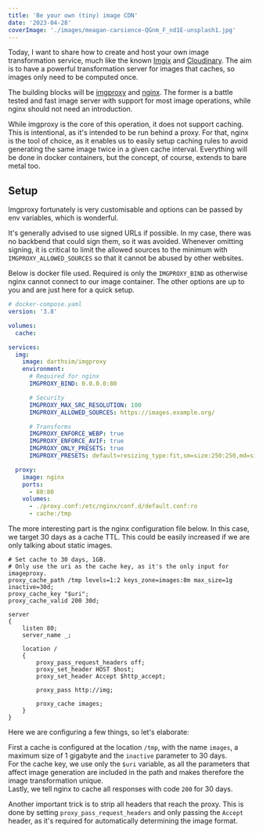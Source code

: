 ```yaml
---
title: 'Be your own (tiny) image CDN'
date: '2023-04-28'
coverImage: './images/meagan-carsience-QGnm_F_nd1E-unsplash1.jpg'
---
```


Today, I want to share how to create and host your own image transformation service, much like the known [Imgix](https://imgix.com/) and [Cloudinary](https://cloudinary.com/). The aim is to have a powerful transformation server for images that caches, so images only need to be computed once.

The building blocks will be [imgproxy](https://github.com/imgproxy/imgproxy) and [nginx](https://nginx.org/). The former is a battle tested and fast image server with support for most image operations, while nginx should not need an introduction.

While imgproxy is the core of this operation, it does not support caching. This is intentional, as it's intended to be run behind a proxy. For that, nginx is the tool of choice, as it enables us to easily setup caching rules to avoid generating the same image twice in a given cache interval. Everything will be done in docker containers, but the concept, of course, extends to bare metal too.

## Setup

Imgproxy fortunately is very customisable and options can be passed by env variables, which is wonderful.

It's generally advised to use signed URLs if possible. In my case, there was no backbend that could sign them, so it was avoided. Whenever omitting signing, it is critical to limit the allowed sources to the minimum with `IMGPROXY_ALLOWED_SOURCES` so that it cannot be abused by other websites.

Below is docker file used. Required is only the `IMGPROXY_BIND` as otherwise nginx cannot connect to our image container. The other options are up to you and are just here for a quick setup.

```yaml
# docker-compose.yaml
version: '3.8'

volumes:
  cache:

services:
  img:
    image: darthsim/imgproxy
    environment:
      # Required for nginx
      IMGPROXY_BIND: 0.0.0.0:80

      # Security
      IMGPROXY_MAX_SRC_RESOLUTION: 100
      IMGPROXY_ALLOWED_SOURCES: https://images.example.org/

      # Transforms
      IMGPROXY_ENFORCE_WEBP: true
      IMGPROXY_ENFORCE_AVIF: true
      IMGPROXY_ONLY_PRESETS: true
      IMGPROXY_PRESETS: default=resizing_type:fit,sm=size:250:250,md=size:500:500,lg=size:1000:1000

  proxy:
    image: nginx
    ports:
      - 80:80
    volumes:
      - ./proxy.conf:/etc/nginx/conf.d/default.conf:ro
      - cache:/tmp
```

The more interesting part is the nginx configuration file below. In this case, we target 30 days as a cache TTL. This could be easily increased if we are only talking about static images.

```nginx
# Set cache to 30 days, 1GB.
# Only use the uri as the cache key, as it's the only input for imageproxy.
proxy_cache_path /tmp levels=1:2 keys_zone=images:8m max_size=1g inactive=30d;
proxy_cache_key "$uri";
proxy_cache_valid 200 30d;

server
{
	listen 80;
	server_name _;

	location /
	{
		proxy_pass_request_headers off;
		proxy_set_header HOST $host;
		proxy_set_header Accept $http_accept;

		proxy_pass http://img;

		proxy_cache images;
	}
}
```

Here we are configuring a few things, so let's elaborate:

First a cache is configured at the location `/tmp`, with the name `images`, a maximum size of 1 gigabyte and the `inactive` parameter to 30 days.  
For the cache key, we use only the `$uri` variable, as all the parameters that affect image generation are included in the path and makes therefore the image transformation unique.  
Lastly, we tell nginx to cache all responses with code `200` for 30 days.

Another important trick is to strip all headers that reach the proxy. This is done by setting `proxy_pass_request_headers` and only passing the `Accept` header, as it's required for automatically determining the image format.
